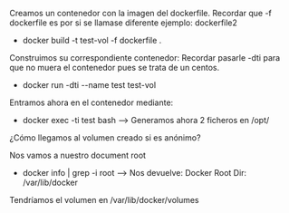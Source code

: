 Creamos un contenedor con la imagen del dockerfile. Recordar que -f dockerfile es por si se llamase diferente ejemplo: dockerfile2

- docker build -t test-vol -f dockerfile .

Construimos su correspondiente contenedor: Recordar pasarle -dti para que no muera el contenedor pues se trata de un centos.

- docker run -dti --name test test-vol

Entramos ahora en el contenedor mediante:

- docker exec -ti test bash     -->     Generamos ahora 2 ficheros en /opt/

¿Cómo llegamos al volumen creado si es anónimo?

Nos vamos a nuestro document root
- docker info | grep -i root    -->   Nos devuelve: Docker Root Dir: /var/lib/docker

Tendríamos el volumen en /var/lib/docker/volumes